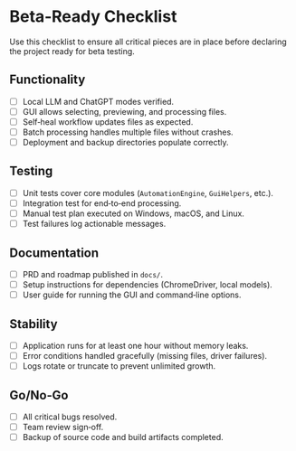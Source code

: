 # Beta‑Ready Checklist

Use this checklist to ensure all critical pieces are in place before declaring
the project ready for beta testing.

## Functionality
- [ ] Local LLM and ChatGPT modes verified.
- [ ] GUI allows selecting, previewing, and processing files.
- [ ] Self‑heal workflow updates files as expected.
- [ ] Batch processing handles multiple files without crashes.
- [ ] Deployment and backup directories populate correctly.

## Testing
- [ ] Unit tests cover core modules (`AutomationEngine`, `GuiHelpers`, etc.).
- [ ] Integration test for end‑to‑end processing.
- [ ] Manual test plan executed on Windows, macOS, and Linux.
- [ ] Test failures log actionable messages.

## Documentation
- [ ] PRD and roadmap published in `docs/`.
- [ ] Setup instructions for dependencies (ChromeDriver, local models).
- [ ] User guide for running the GUI and command‑line options.

## Stability
- [ ] Application runs for at least one hour without memory leaks.
- [ ] Error conditions handled gracefully (missing files, driver failures).
- [ ] Logs rotate or truncate to prevent unlimited growth.

## Go/No‑Go
- [ ] All critical bugs resolved.
- [ ] Team review sign‑off.
- [ ] Backup of source code and build artifacts completed.

